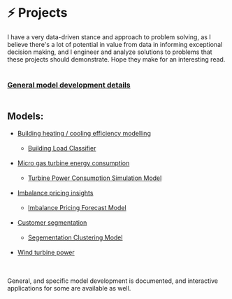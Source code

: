 # ⚡ Projects<br>
I have a very data-driven stance and approach to problem solving, as I believe there's a lot of potential in value from data in informing exceptional decision making, and I engineer and analyze solutions to problems that these projects should demonstrate. Hope they make for an interesting read.<br><br>

### [General model development details](https://github.com/JeffM-Code/PortfolioWork/tree/main/ML/DevelopmentDetails/README.md)<br><br>

## Models:
* [Building heating / cooling efficiency modelling](https://github.com/JeffM-Code/PortfolioWork/tree/main/ML/BuildingEnergyEfficiency)<br><br>
    * [Building Load Classifier](https://github.com/JeffM-Code/BuildingLoadClassifier)<br><br>
* [Micro gas turbine energy consumption](https://github.com/JeffM-Code/PortfolioWork/tree/main/ML/GasTurbineConsumption)<br><br>
    * [Turbine Power Consumption Simulation Model](https://github.com/JeffM-Code/TurbinePowerConsumptionSimulationModel)<br><br>
* [Imbalance pricing insights](https://github.com/JeffM-Code/PortfolioWork/tree/main/ML/ImbalancePricing)<br><br>
    * [Imbalance Pricing Forecast Model](https://github.com/JeffM-Code/ImbalancePricingForecastModel)<br><br>
* [Customer segmentation](https://github.com/JeffM-Code/PortfolioWork/tree/main/ML/CustomerSegmentation)<br><br>
    * [Segementation Clustering Model](https://github.com/JeffM-Code/SegementationClusteringModel)<br><br>
* [Wind turbine power](https://github.com/JeffM-Code/PortfolioWork/tree/main/ML/WindTurbinePower)<br><br><br>


General, and specific model development is documented, and interactive applications for some are available as well.